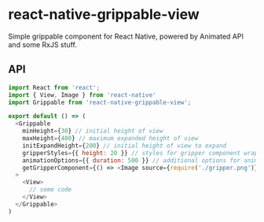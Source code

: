 # react-native-grippable-view

Simple grippable component for React Native, powered by Animated API and some RxJS stuff.

## API
```javascript
import React from 'react';
import { View, Image } from 'react-native'
import Grippable from 'react-native-grippable-view';

export default () => (
  <Grippable
    minHeight={30} // initial height of view
    maxHeight={400} // maximum expanded height of view
    initExpandHeight={200} // initial height of view to expand
    gripperStyles={{ height: 20 }} // styles for gripper component wrapper
    animationOptions={{ duration: 500 }} // additional options for animation
    getGripperComponent={() => <Image source={require('./gripper.png')} />} // the gripper component getter
  >
    <View>
      // some code
    </View>
  </Grippable>
)
```
